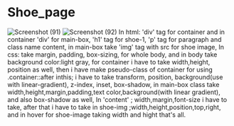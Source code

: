 # Shoe_page
![Screenshot (91)](https://github.com/Bhumikakri/Shoe_page/assets/128302166/019e22bf-215f-42a7-8ba0-2d14485934d3)
![Screenshot (92)](https://github.com/Bhumikakri/Shoe_page/assets/128302166/e93cb5cf-6b21-45d7-818f-22ddfefb5255)
In html:
'div' tag for container and 
in container 'div' for main-box,
'h1' tag for shoe-1,
'p' tag for paragraph and class name content,
in main-box take 'img' tag with src for shoe image,
In css:
 take margin, padding, box-sizing, for whole body,
 and in body take background color:light gray,
 for container i have to take width,height,
 position as well,
 then i have make pseudo-class of container for using .container::after inthis;
 i have to take transform, position, background(use with linear-gradient), z-index, inset, box-shadow,
 in main-box class take width,height,margin,padding,text color,background(with linear gradient),
 and also box-shadow as well,
 In 'content' ;
 width,margin,font-size i have to take,
 after that i have to take  in shoe-img ;width,height,position,top,right,
 and in hover for shoe-image taking width and hight that's all.



